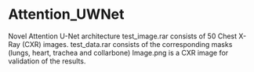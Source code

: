 # Attention_UWNet
Novel Attention U-Net architecture
test_image.rar consists of 50 Chest X-Ray (CXR) images. test_data.rar consists of the corresponding masks (lungs, heart, trachea and collarbone)
Image.png is a CXR image for validation of the results.
